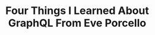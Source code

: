 ---
layout: externalpost
title: "Four Things I Learned About GraphQL From Eve Porcello"
redirect_url: https://www.telerik.com/blogs/four-things-i-learned-about-graphql-eve-porcello
publication_name: "Telerik Blog"
publication_url: "https://www.telerik.com/blogs"
---